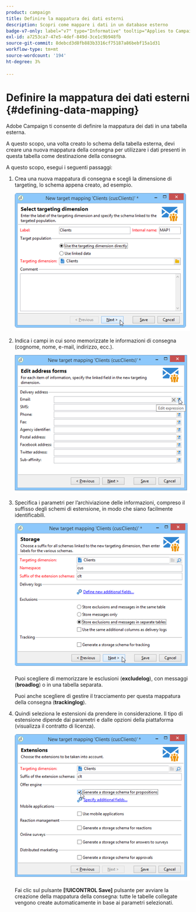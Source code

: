 ```yaml
---
product: campaign
title: Definire la mappatura dei dati esterni
description: Scopri come mappare i dati in un database esterno
badge-v7-only: label="v7" type="Informative" tooltip="Applies to Campaign Classic v7 only"
exl-id: a7253ca7-47e5-4def-849d-3ce1c9b948fb
source-git-commit: 8debcd3d8fb883b3316cf75187a86bebf15a1d31
workflow-type: tm+mt
source-wordcount: '194'
ht-degree: 3%

---
```


# Definire la mappatura dei dati esterni {#defining-data-mapping}



Adobe Campaign ti consente di definire la mappatura dei dati in una tabella esterna.

A questo scopo, una volta creato lo schema della tabella esterna, devi creare una nuova mappatura della consegna per utilizzare i dati presenti in questa tabella come destinazione della consegna.

A questo scopo, esegui i seguenti passaggi:

1. Crea una nuova mappatura di consegna e scegli la dimensione di targeting, lo schema appena creato, ad esempio.

   ![](assets/wf_new_mapping_create_fda.png)

1. Indica i campi in cui sono memorizzate le informazioni di consegna (cognome, nome, e-mail, indirizzo, ecc.).

   ![](assets/wf_new_mapping_define_join.png)

1. Specifica i parametri per l’archiviazione delle informazioni, compreso il suffisso degli schemi di estensione, in modo che siano facilmente identificabili.

   ![](assets/wf_new_mapping_define_names.png)

   Puoi scegliere di memorizzare le esclusioni (**excludelog**), con messaggi (**broadlog**) o in una tabella separata.

   Puoi anche scegliere di gestire il tracciamento per questa mappatura della consegna (**trackinglog**).

1. Quindi seleziona le estensioni da prendere in considerazione. Il tipo di estensione dipende dai parametri e dalle opzioni della piattaforma (visualizza il contratto di licenza).

   ![](assets/wf_new_mapping_define_extensions.png)

   Fai clic sul pulsante **[!UICONTROL Save]** pulsante per avviare la creazione della mappatura della consegna: tutte le tabelle collegate vengono create automaticamente in base ai parametri selezionati.
